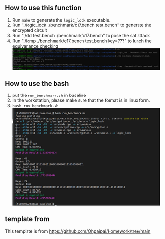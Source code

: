 ## How to use this function
1. Run `make` to generate the `logic_lock` executable.
2. Run "./logic_lock  ./benchmark/c17.bench  test.bench" to generate the encrypted circuit 
3. Run "./sld test.bench ./benchmark/c17.bench" to pose the sat attack 
4. Run "./lcmp  ./benchmark/c17.bench  test.bench  key=???" to lunch the equivariance checking
![balabala](./source/image.png)

## How to use the bash 
1. put the `run_benchmark.sh` in baseline 
2. In the workstation, please make sure that the format is in linux form.
3. `bash run_benchmark.sh`
![alt text](./source/profiling.png)

## template from 
This template is from https://github.com/Ohpaipai/Homework/tree/main